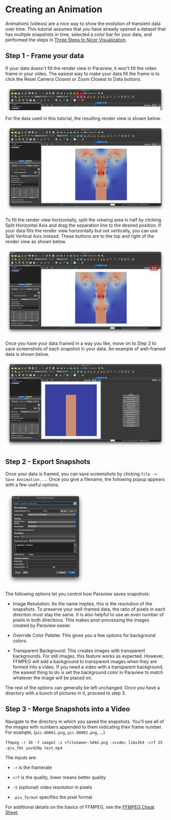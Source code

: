 # Creating an Animation

Animations (videos) are a nice way to show the evolution of transient data over time.
This tutorial assumes that you have already opened a dataset that has multiple snapshots in time, selected a color bar for your data, and performed the steps in [Three Steps to Nicer Visualization](three-steps-to-nice-visualization.md).

## Step 1 - Frame your data

If  your data doesn't fill the render view in Paraview, it won't fill the video frame in your video.
The easiest way to make your data fill the frame is to click the Reset Camera Closest or Zoom Closest to Data buttons.

![image](../Resources/creatingAnAnnimation/A.png)

For the data used in this tutorial, the resulting render view is shown below.

![image](../Resources/creatingAnAnnimation/B.png)

To fill the render view horizontally, split the viewing area in half by clicking Split Horizontal Axis and drag the separation line to the desired position.
If your data fills the render view horizontally but not vertically, you can use Split Vertical Axis instead.
These buttons are to the top and right of the render view as shown below.

![image](../Resources/creatingAnAnnimation/C.png)

Once you have your data framed in a way you like, move on to Step 2 to save screenshots of each snapshot in your data.
An example of well-framed data is shown below.

![image](../Resources/creatingAnAnnimation/D.png)

## Step 2 - Export Snapshots

Once your data is framed, you can save screenshots by clicking `file -> Save Annimation...`.
Once you give a filename, the following popup appears with a few useful options.

<img src="../Resources/creatingAnAnnimation/E.png" alt="drawing" width="50%"/>

The following options let you control how Paraview saves snapshots:

- Image Resolution: As the name implies, this is the resolution of the snapshots.
To preserve your well-framed data, the ratio of pixels in each direction must stay the same.
It is also helpful to use an even number of pixels in both directions.
This makes post-processing the images created by Paraview easier.

- Override Color Palette: This gives you a few options for background colors.

- Transparent Background: This creates images with transparent backgrounds.
For still images, this feature works as expected.
However, FFMPEG will add a background to transparent images when they are formed into a video.
If you need a video with a transparent background, the easiest thing to do is set the background color in Paraview to match whatever the image will be placed on.

The rest of the options can generally be left unchanged. 
Once you have a directory with a bunch of pictures in it, proceed to step 3.

## Step 3 - Merge Snapshots into a Video

Navigate to the directory in which you saved the snapshots.
You'll see all of the images with numbers appended to them indicating their frame number. 
For example, (`pic.00001.png`, `pic.00002.png`, ...) 

```ffmpeg -r 30 -f image2 -i <filename>.%04d.png -vcodec libx264 -crf 25 -pix_fmt yuv420p test.mp4```

The inputs are:

- `-r` is the framerate

- `crf` is the quality, lower means better quality

- `-S` (optional) video resolution in pixels

- `-pix_format` specifies the pixel format

For additional details on the basics of FFMPEG, see the [FFMPEG Cheat Sheet](FFMPEG-cheat-sheet.md).
